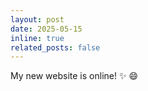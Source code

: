 ```yaml
---
layout: post
date: 2025-05-15 
inline: true
related_posts: false
---
```


My new website is online! :sparkles: :smile:
